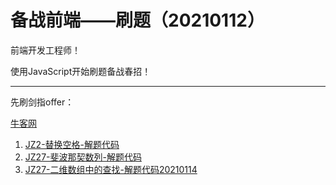 <!--
 * @Author: Ran
 * @Date: 2021-01-14 11:17:50
 * @LastEditors: Ran
 * @LastEditTime: 2021-01-14 11:21:34
 * @FilePath: \Nodef:\FrontEndLearning\FE_Learning\JZoffer\README.md
 * @Description: 
-->
# 备战前端——刷题（20210112）

前端开发工程师！

使用JavaScript开始刷题备战春招！

------

先刷剑指offer：

[牛客网](https://www.nowcoder.com/ta/coding-interviews)

1. [JZ2-替换空格-解题代码](./JZ2-替换空格.js)
2. [JZ27-斐波那契数列-解题代码](./JZ27-斐波那契数列.js)
3. [JZ27-二维数组中的查找-解题代码20210114](./JZ1-二维数组中的查找.js)

